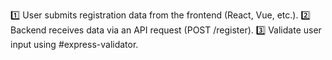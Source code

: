 1️⃣ User submits registration data from the frontend (React, Vue, etc.).
2️⃣ Backend receives data via an API request (POST /register).
3️⃣ Validate user input using #express-validator.





